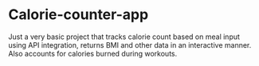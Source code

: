 # Calorie-counter-app
Just a very basic project that tracks calorie count based on meal input using API integration, returns BMI and other data in an interactive manner. Also accounts for calories burned during workouts.
